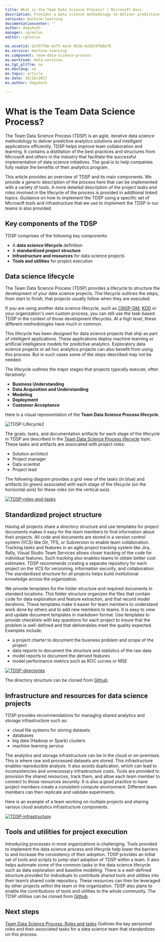 ```yaml
---
title: What is the Team Data Science Process? | Microsoft Docs
description: Provides a data science methodology to deliver predictive analytics solutions and intelligent applications.
services: machine-learning
documentationcenter: ''
author: deguhath
manager: cgronlun
editor: cgronlun

ms.assetid: b1f677bb-eef5-4acb-9b3b-8a5819fb0e78
ms.service: machine-learning
ms.component: team-data-science-process
ms.workload: data-services
ms.tgt_pltfrm: na
ms.devlang: na
ms.topic: article
ms.date: 10/20/2017
ms.author: deguhath

---
```

# What is the Team Data Science Process?

The Team Data Science Process (TDSP) is an agile, iterative data science methodology to deliver predictive analytics solutions and intelligent applications efficiently. TDSP helps improve team collaboration and learning. It contains a distillation of the best practices and structures from Microsoft and others in the industry that facilitate the successful implementation of data science initiatives. The goal is to help companies fully realize the benefits of their analytics program.

This article provides an overview of TDSP and its main components. We provide a generic description of the process here that can be implemented with a variety of tools. A more detailed description of the project tasks and roles involved in the lifecycle of the process is provided in additional linked topics. Guidance on how to implement the TDSP using a specific set of Microsoft tools and infrastructure that we use to implement the TDSP in our teams is also provided.

## Key components of the TDSP

TDSP comprises of the following key components:

- A **data science lifecycle** definition
- A **standardized project structure**
- **Infrastructure and resources** for data science projects
- **Tools and utilities** for project execution


## Data science lifecycle

The Team Data Science Process (TDSP) provides a lifecycle to structure the development of your data science projects. The lifecycle outlines the steps, from start to finish, that projects usually follow when they are executed.

If you are using another data science lifecycle, such as [CRISP-DM](https://wikipedia.org/wiki/Cross_Industry_Standard_Process_for_Data_Mining), [KDD](https://wikipedia.org/wiki/Data_mining#Process) or your organization's own custom process, you can still use the task-based TDSP in the context of those development lifecycles. At a high level, these different methodologies have much in common. 

This lifecycle has been designed for data science projects that ship as part of intelligent applications. These applications deploy machine learning or artificial intelligence models for predictive analytics. Exploratory data science projects or ad hoc analytics projects can also benefit from using this process. But in such cases some of the steps described may not be needed.    

The lifecycle outlines the major stages that projects typically execute, often iteratively:

* **Business Understanding**
* **Data Acquisition and Understanding**
* **Modeling**
* **Deployment**
* **Customer Acceptance**

Here is a visual representation of the **Team Data Science Process lifecycle**. 

![TDSP-Lifecycle2](./media/overview/tdsp-lifecycle2.png) 

The goals, tasks, and documentation artifacts for each stage of the lifecycle in TDSP are described in the [Team Data Science Process lifecycle](lifecycle.md) topic. These tasks and artifacts are associated with project roles:

- Solution architect
- Project manager
- Data scientist
- Project lead 

The following diagram provides a grid view of the tasks (in blue) and artifacts (in green) associated with each stage of the lifecycle (on the horizontal axis) for these roles (on the vertical axis). 

[ ![TDSP-roles-and-tasks](./media/overview/tdsp-tasks-by-roles.png) ](./media/overview/tdsp-tasks-by-roles.png#lightbox)

## Standardized project structure

Having all projects share a directory structure and use templates for project documents makes it easy for the team members to find information about their projects. All code and documents are stored in a version control system (VCS) like Git, TFS, or Subversion to enable team collaboration. Tracking tasks and features in an agile project tracking system like Jira, Rally, Visual Studio Team Services allows closer tracking of the code for individual features. Such tracking also enables teams to obtain better cost estimates. TDSP recommends creating a separate repository for each project on the VCS for versioning, information security, and collaboration. The standardized structure for all projects helps build institutional knowledge across the organization.

We provide templates for the folder structure and required documents in standard locations. This folder structure organizes the files that contain code for data exploration and feature extraction, and that record model iterations. These templates make it easier for team members to understand work done by others and to add new members to teams. It is easy to view and update document templates in markdown format. Use templates to provide checklists with key questions for each project to insure that the problem is well-defined and that deliverables meet the quality expected. Examples include:

- a project charter to document the business problem and scope of the project
- data reports to document the structure and statistics of the raw data
- model reports to document the derived features
- model performance metrics such as ROC curves or MSE


[ ![TDSP-directories](./media/overview/tdsp-dir-structure.png) ](./media/overview/tdsp-dir-structure.png#lightbox)

The directory structure can be cloned from [Github](https://github.com/Azure/Azure-TDSP-ProjectTemplate).

## Infrastructure and resources for data science projects  

TDSP provides recommendations for managing shared analytics and storage infrastructure such as:

- cloud file systems for storing datasets 
- databases
- big data (Hadoop or Spark) clusters 
- machine learning service 

The analytics and storage infrastructure can be in the cloud or on-premises. This is where raw and processed datasets are stored. This infrastructure enables reproducible analysis. It also avoids duplication, which can lead to inconsistencies and unnecessary infrastructure costs. Tools are provided to provision the shared resources, track them, and allow each team member to connect to those resources securely. It is also a good practice to have project members create a consistent compute environment. Different team members can then replicate and validate experiments.

Here is an example of a team working on multiple projects and sharing various cloud analytics infrastructure components.

[ ![TDSP-infrastructure](./media/overview/tdsp-analytics-infra.png) ](./media/overview/tdsp-analytics-infra.png#lightbox) 


## Tools and utilities for project execution

Introducing processes in most organizations is challenging. Tools provided to implement the data science process and lifecycle help lower the barriers to and increase the consistency of their adoption. TDSP provides an initial set of tools and scripts to jump-start adoption of TDSP within a team. It also helps automate some of the common tasks in the data science lifecycle such as data exploration and baseline modeling. There is a well-defined structure provided for individuals to contribute shared tools and utilities into their team’s shared code repository. These resources can then be leveraged by other projects within the team or the organization. TDSP also plans to enable the contributions of tools and utilities to the whole community. The TDSP utilities can be cloned from [Github](https://github.com/Azure/Azure-TDSP-Utilities).


## Next steps

[Team Data Science Process: Roles and tasks](https://github.com/Azure/Microsoft-TDSP/blob/master/Docs/roles-tasks.md) Outlines the key personnel roles and their associated tasks for a data science team that standardizes on this process. 
